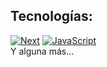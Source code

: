 ## Tecnologías:
[![Next](https://img.shields.io/badge/with%20a%20logo-grey?style=for-the-badge&logo=next.js)]()
[![JavaScript](https://img.shields.io/badge/JavaScript-F7DF1E?style=for-the-badge&logo=javascript&logoColor=white&labelColor=101010)]()
</br>
Y alguna más...
